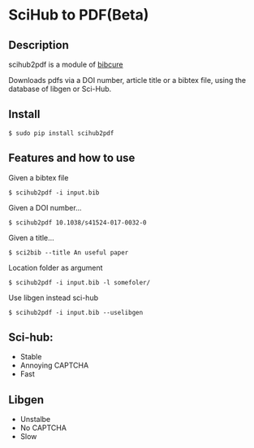 # SciHub to PDF(Beta)

## Description

scihub2pdf is a module of [bibcure](https://github.com/bibcure/bibcure)

Downloads pdfs via a DOI number, article title or a bibtex file, using the
database of libgen or Sci-Hub.

## Install

```
$ sudo pip install scihub2pdf
```

## Features and how to use

Given a bibtex file
```
$ scihub2pdf -i input.bib 
```

Given a DOI number...
```
$ scihub2pdf 10.1038/s41524-017-0032-0
```

Given a title...
```
$ sci2bib --title An useful paper
```
Location folder as argument
```
$ scihub2pdf -i input.bib -l somefoler/
```

Use libgen instead sci-hub

```
$ scihub2pdf -i input.bib --uselibgen
```

## Sci-hub:

- Stable
- Annoying CAPTCHA
- Fast


## Libgen

- Unstalbe
- No CAPTCHA
- Slow
